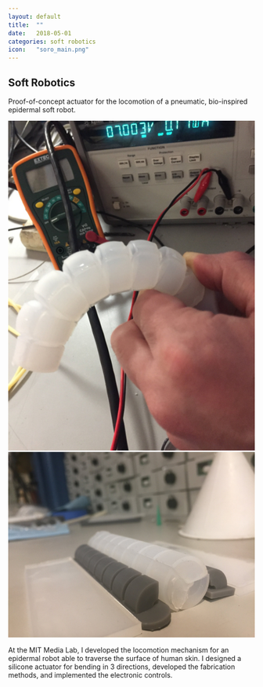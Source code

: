```yaml
---
layout: default
title:  ""
date:   2018-05-01
categories: soft robotics
icon:	"soro_main.png"
---
```


<h2>Soft Robotics</h2>

<p>​Proof-of-concept actuator for the locomotion of a pneumatic, bio-inspired epidermal soft robot.</p>

<div class="box alt">
<div class="row uniform">
<div class="6u"><span class="image fit"><img src="images/soro/soro1.jpg" alt="" /></span></div>
<div class="6u$"><span class="image fit"><img src="images/soro/soro2.jpg" alt="" /></span></div>
</div>
</div>

<p>At the MIT Media Lab, I developed the locomotion mechanism for an epidermal robot able to traverse the surface of human skin. I designed a silicone actuator for bending in 3 directions, developed the fabrication methods, and implemented the electronic controls.</p>